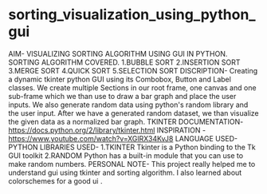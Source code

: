 # sorting_visualization_using_python_gui
 AIM- VISUALIZING SORTING ALGORITHM USING GUI IN PYTHON. SORTING ALGORITHM COVERED. 1.BUBBLE SORT 2.INSERTION SORT 3.MERGE SORT 4.QUICK SORT 5.SELECTION SORT  DISCRIPTION- Creating a dynamic tkinter python GUI using its Combobox, Button and Label classes.  We create multiple Sections in our root frame, one canvas and one sub-frame which we than use to draw a bar graph and  place the user inputs. We also generate random data using python's random library and the user input.  After we have a generated random dataset, we than visualize the given data as a normalized bar graph.   TKINTER DOCUMENTATION- https://docs.python.org/2/library/tkinter.html  INSPIRATION - https://www.youtube.com/watch?v=XGlRX34KvJ8   LANGUAGE USED- PYTHON  LIBRARIES USED- 1.TKINTER  Tkinter is a Python binding to the Tk GUI toolkit  2.RANDOM Python has a built-in module that you can use to make random numbers.   PERSONAL NOTE- This project really helped me to understand gui using tkinter  and sorting algorithm. I also learned about colorschemes for a good ui .
